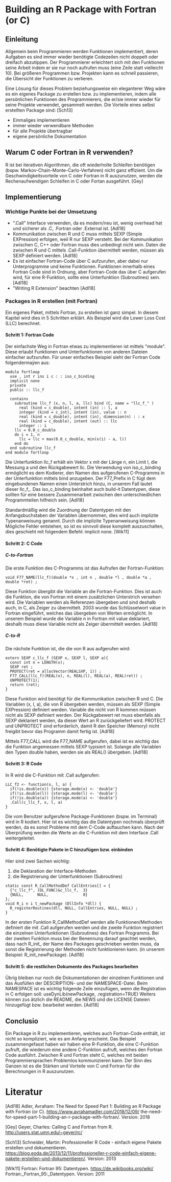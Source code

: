 # Building an R Package with Fortran (or C)
## Einleitung
Allgemein beim Programmieren werden Funktionen implementiert, deren Aufgaben es sind immer wieder benötigte Codezeilen nicht doppelt oder dreifach abzutippen. Der Programmierer erleichtert sich mit den Funktionen seine Arbeit indem er sie nur noch aufrufen muss (eine Zeile statt vielleicht 10). Bei größeren Programmen bzw. Projekten kann es schnell passieren, die Übersicht der Funktionen zu verlieren.

Eine Lösung für dieses Problem beziehungsweise ein eleganterer Weg wäre es ein eigenes Package zu erstellen bzw. zu implementieren, indem alle persönlichen Funktionen des Programmierers, die er/sie immer wieder für seine Projekte verwendet, gesammelt werden. Die Vorteile eines selbst erstellten Package sind: [Sch13]

* Einmaliges implementieren
* immer wieder verwendbare Methoden
* für alle Projekte übertragbar
* eigene persönliche Dokumentation

## Warum C oder Fortran in R verwenden?
R ist bei iterativen Algorithmen, die oft wiederholte Schleifen benötigen (bspw. Markov-Chain-Monte-Carlo-Verfahren) nicht ganz effizient. Um die Geschwindigkeitsvorteile von C oder Fortran in R auszunutzen, werden die Rechenaufwendigen Schleifen in C oder Fortan ausgeführt. [Gey]

## Implementierung
### Wichtige Punkte bei der Umsetzung
* ".Call" Interface verwenden, da es modern/neu ist, wenig overhead hat und sicherer als .C, .Fortran oder .External ist. [Adl18]
* Kommunikation zwischen R und C muss mittels SEXP (Simple EXPression) erfolgen, weil R nur SEXP versteht. Bei der Kommunikation zwischen C, C++ oder Fortran muss dies unbedingt nicht sein. Daten die zwischen R und C mittels .Call-Funktion übermittelt werden, müssen als SEXP definiert werden. [Adl18]
* Es ist einfacher Fortran-Code über C aufzurufen, aber dabei nur Unterprogramme und keine Funktionen. Funktionen innerhalb eines Fortran Code sind in Ordnung, aber Fortran-Code das über C aufgerufen wird, für eine R-Funktion, sollte eine Unterfunktion (Subroutines) sein. [Adl18]
* "Writing R Extension" beachten [Adl18]

### Packages in R erstellen (mit Fortran)
Ein eigenes Paket, mittels Fortran, zu erstellen ist ganz simpel. In diesem Kapitel wird dies in 5 Schritten erklärt. Als Beispiel wird die Lower Loss Cost (LLC) berechnet.

#### Schritt 1: Fortran Code
Der einfachste Weg in Fortran etwas zu implementieren ist mittels "module". Diese erlaubt Funktionen und Unterfunktionen von anderen Dateien einfacher aufzurufen. Für unser einfaches Beispiel sieht der Fortran Code folgendermaÿen aus:

```{fortran}
module fortloop
  use , int r ins i c : : iso_c_binding
  implicit none
  private
  public :: llc_f

  contains
    subroutine llc_f (x, n, l, a, llc) bind (C, name = "llc_f_" )
      real (kind = c_double), intent (in) :: l, a
      integer (kind = c_int), intent (in), value :: n
      real (kind = c_double), intent (in), dimension(n) : : x
      real (kind = c_double), intent (out) :: llc
      integer :: i
    llc = 0.0_c_double
    do i = 1, n
      llc = llc + max(0.0_c_double, min(x(i) - a, l))
    end do
  end subroutine llc_f
end module fortloop
```

Die Unterfunktion llc_f erhält ein Vektor x mit der Länge n, ein Limit l, die Messung a und den Rückgabewert llc. Die Verwendung von iso_c_binding ermöglicht es dem Kodierer, den Namen des aufgerufenen C-Programms in der Unterfunktion mittels bind anzugeben. Der F77_Prefix in C fügt dem eingebundenen Namen einen Unterstrich hinzu, in unserem Fall lautet dieser llc_f_. Das iso_c_binding beinhaltet auch build-it Datentypen, diese sollten für eine bessere Zusammenarbeit zwischen den unterschiedlichen Programmteilen hilfreich sein. [Adl18]

Standardmäßig wird die Zuordnung der Datentypen mit den Anfangsbuchstaben der Variablen übernommen, dies wird auch implizite Typenanweisung genannt. Durch die implizite Typenanweisung können Mögliche Fehler entstehen, so ist es sinnvoll diese komplett auszuschalten, dies geschieht mit folgendem Befehl: implicit none. [Wik11]

#### Schritt 2: C Code
##### C-to-Fortran
Die erste Funktion des C-Programms ist das Aufrufen der Fortran-Funktion:
```{c}
void F77_NAME(llc_f)(double *x , int n , double *l , double *a , double *ret) ;
```
Diese Funktion übergibt die Variable an die Fortran-Funktion. Dies ist auch die Funktion, die von Fortran mit einem zusätzlichen Unterstrich versehen wird. Die Variablen werden als Referenzen übergeben und sind deshalb auch, in C, als Zeiger zu übermittelt. 2003 wurde das Schlüsselwort value in Fortran eingeführt, welches das übergeben von Werten ermöglicht. In unserem Beispiel wurde die Variable n in Fortran mit value deklariert, deshalb muss diese Variable nicht als Zeiger übermittelt werden. [Adl18]

##### C-to-R
Die nächste Funktion ist, die die von R aus aufgerufen wird:
```{c}
extern SEXP c_llc_f (SEXP x, SEXP l, SEXP a){
  const int n = LENGTH(x);
  SEXP ret ;
  PROTECT(ret = allocVector(REALSXP, 1)) ;
  F77_CALL(llc_f)(REAL(x), n, REAL(l), REAL(a), REAL(ret)) ;
  UNPROTECT(1);
  return (ret);
}
```

Diese Funktion wird benötigt für die Kommunikation zwischen R und C. Die Variablen (x, l, a), die von R übergeben werden, müssen als SEXP (Simple EXPression) definiert werden. Variable die nicht von R kommen müssen nicht als SEXP definiert werden. Der Rückgabewert ret muss ebenfalls als SEXP deklariert werden, da dieser Wert an R zurückgeliefert wird. PROTECT und UNPROTECT sind erforderlich, damit R den Speicher (Memory) nicht freigibt bevor das Programm damit fertig ist. [Adl18]

Mittels F77_CALL wird die F77_NAME aufgerufen, dabei ist es wichtig das die Funktion angemessen mittels SEXP typisiert ist. Solange alle Variablen den Typen double haben, werden sie als REAL() übergeben. [Adl18]

#### Schritt 3: R Code
In R wird die C-Funktion mit .Call aufgerufen:
```{r}
LLC_f2 <- function(x, l, a) {
  if(!is.double(x)) {storage.mode(x) <- 'double'}
  if(!is.double(l)) {storage.mode(l) <- 'double'}
  if(!is.double(a)) {storage.mode(a) <- 'double'}
  .Call(c_llc_f, x, l, a)
}
```

Die vom Benutzer aufgerufene Package-Funktionen (bspw. im Terminal) wird in R kodiert. Hier ist es wichtig das die Datentypen nochmals überprüft werden, da es sonst Probleme mit dem C-Code auftauchen kann. Nach der Überprüfung werden die Werte an die C-Funktion mit dem Interface .Call weitergeleitet.

#### Schritt 4: Benötigte Pakete in C hinzufügen bzw. einbinden
Hier sind zwei Sachen wichtig:
1. die Deklaration der Interface-Methoden
2. die Registrierung der Unterfunktionen (Subroutines)

```{c}
static const R_CallMethodDef CallEntries[] = {
  {"c_llc_f", (DL_FUNC)&c_llc_f,  3}
  {NULL,      NULL,               0}
};
void R_i n i t_newPackage (DllInfo *dll) {
  R_registerRoutines(dll, NULL, CallEntries, NULL, NULL) ;
}
```

In der ersten Funktion R_CallMethodDef werden alle Funktionen/Methoden definiert die mit .Call aufgerufen werden und die zweite Funktion registriert die einzelnen Unterfunktionen (Subroutines) des Fortran Programms. Bei der zweiten Funktion muss bei der Benennung darauf geachtet werden, dass nach R_init_ der Name des Packages geschrieben werden muss, da sonst die Registrierung der Methoden nicht funktionieren kann. (in unserem Beispiel: R_init_newPackage). [Adl18]

#### Schritt 5: die restlichen Dokumente des Packages bearbeiten
Übrig bleiben nur noch die Dokumentationen der einzelnen Funktionen und das Ausfüllen der DESCRIPTION- und der NAMESPACE-Datei. Beim NAMESPACE ist es wichtig folgende Zeile einzufügen, wenn die Registration in C erfolgen soll: useDynLib(newPackage, .registration=TRUE) Weiters können zus ätzlich die README, die NEWS und die LICENSE Dateien hinzugefügt bzw. bearbeitet werden. [Adl18]

## Conclusio
Ein Package in R zu implementieren, welches auch Fortran-Code enthält, ist nicht so kompliziert, wie es am Anfang erscheint. Das Beispiel zusammengefasst haben wir haben eine R-Funktion, die eine C-Funktion aufruft, die wiederum eine andere C-Funktion aufruft, welches den Fortran Code ausführt. Zwischen R und Fortran steht C, welches mit beiden Programmiersprachen Problemlos kommunizieren kann. Der Sinn des Ganzen ist es die Stärken und Vorteile von C und Fortran für die Berechnungen in R auszunutzen.

# Literatur
[Adl18] Adler, Avraham: The Need for Speed Part 1: Building an R Package with Fortran (or C). https://www.avrahamadler.com/2018/12/09/ the-need-for-speed-part-1-building-an-r-package-with-fortran/. Version: 2018

[Gey] Geyer, Charles: Calling C and Fortran from R. http://users.stat.umn.edu/~geyer/rc/

[Sch13] Schneider, Martin: Professioneller R Code - einfach eigene Pakete erstellen und dokumentieren. https://blog.eoda.de/2013/12/11/professioneller-r-code-einfach-eigene-pakete-erstellen-und-dokumentieren/. Version: 2013

[Wik11] Fortran: Fortran 95: Datentypen. https://de.wikibooks.org/wiki/ Fortran:_Fortran_95:_Datentypen. Version: 2011
